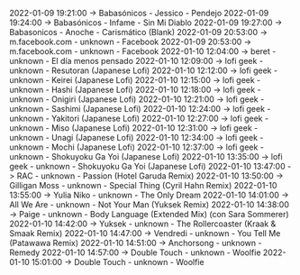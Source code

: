 2022-01-09 19:21:00 -> Babasónicos - Jessico - Pendejo
2022-01-09 19:24:00 -> Babasónicos - Infame - Sin Mi Diablo
2022-01-09 19:27:00 -> Babasonicos - Anoche - Carismático (Blank)
2022-01-09 20:53:00 -> m.facebook.com - unknown - Facebook
2022-01-09 20:53:00 -> m.facebook.com - unknown - Facebook
2022-01-10 12:04:00 -> beret - unknown - El día menos pensado
2022-01-10 12:09:00 -> lofi geek - unknown - Resutoran (Japanese Lofi)
2022-01-10 12:12:00 -> lofi geek - unknown - Keirei (Japanese Lofi)
2022-01-10 12:15:00 -> lofi geek - unknown - Hashi (Japanese Lofi)
2022-01-10 12:18:00 -> lofi geek - unknown - Onigiri (Japanese Lofi)
2022-01-10 12:21:00 -> lofi geek - unknown - Sashimi (Japanese Lofi)
2022-01-10 12:24:00 -> lofi geek - unknown - Yakitori (Japanese Lofi)
2022-01-10 12:27:00 -> lofi geek - unknown - Miso (Japanese Lofi)
2022-01-10 12:31:00 -> lofi geek - unknown - Unagi (Japanese Lofi)
2022-01-10 12:34:00 -> lofi geek - unknown - Mochi (Japanese Lofi)
2022-01-10 12:37:00 -> lofi geek - unknown - Shokuyoku Ga Yoi (Japanese Lofi)
2022-01-10 13:35:00 -> lofi geek - unknown - Shokuyoku Ga Yoi (Japanese Lofi)
2022-01-10 13:47:00 -> RAC - unknown - Passion (Hotel Garuda Remix)
2022-01-10 13:50:00 -> Gilligan Moss - unknown - Special Thing (Cyril Hahn Remix)
2022-01-10 13:55:00 -> Yulia Niko - unknown - The Only Dream
2022-01-10 14:01:00 -> All We Are - unknown - Not Your Man (Yuksek Remix)
2022-01-10 14:38:00 -> Paige - unknown - Body Language (Extended Mix) (con Sara Sommerer)
2022-01-10 14:42:00 -> Yuksek - unknown - The Rollercoaster (Kraak & Smaak Remix)
2022-01-10 14:47:00 -> Vendredi - unknown - You Tell Me (Patawawa Remix)
2022-01-10 14:51:00 -> Anchorsong - unknown - Remedy
2022-01-10 14:57:00 -> Double Touch - unknown - Woolfie
2022-01-10 15:01:00 -> Double Touch - unknown - Woolfie
